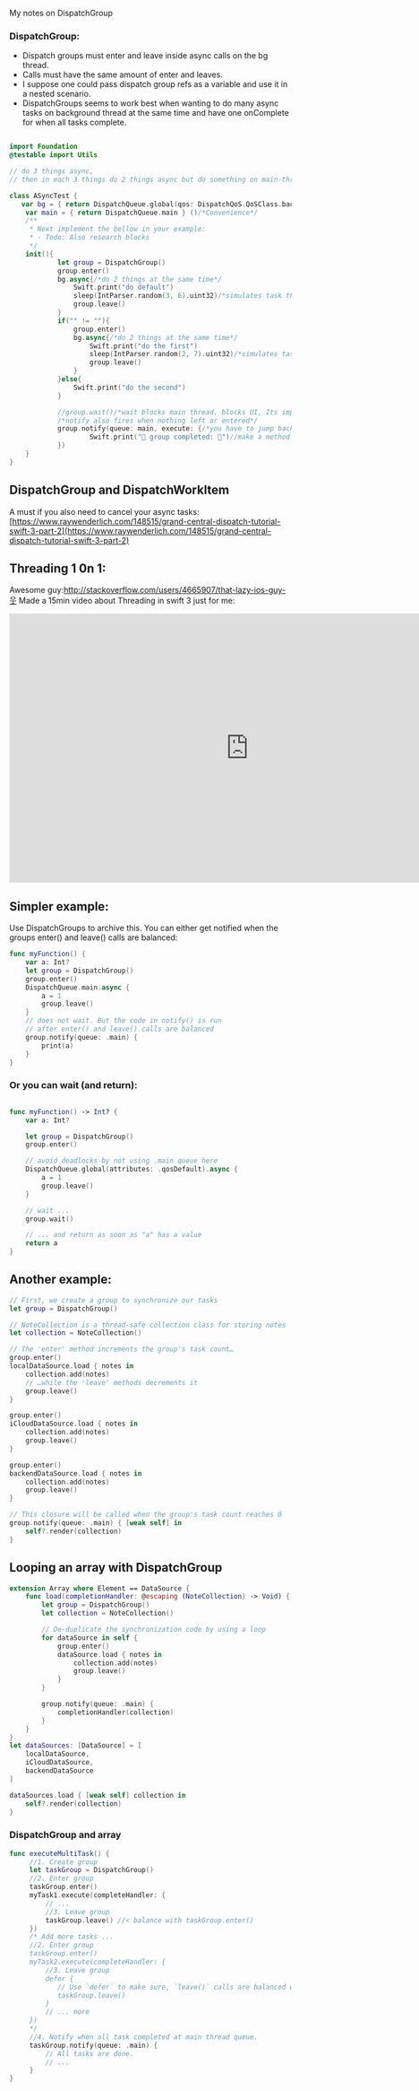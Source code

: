 My notes on DispatchGroup <!--more-->

### DispatchGroup:
- Dispatch groups must enter and leave inside async calls on the bg thread.
- Calls must have the same amount of enter and leaves.
- I suppose one could pass dispatch group refs as a variable and use it in a nested scenario.
- DispatchGroups seems to work best when wanting to do many async tasks on background thread at the same time and have one onComplete for when all tasks complete.

```swift

import Foundation
@testable import Utils

// do 3 things async,
// then in each 3 things do 2 things async but do something on main-thread when these 4 things are all finished

class ASyncTest {
   var bg = { return DispatchQueue.global(qos: DispatchQoS.QoSClass.background) }()/*Convenience*/
	var main = { return DispatchQueue.main } ()/*Convenience*/
    /**
     * Next implement the bellow in your example:
     * - Todo: Also research blocks
     */
    init(){
            let group = DispatchGroup()
            group.enter()
            bg.async{/*do 2 things at the same time*/
                Swift.print("do default")
                sleep(IntParser.random(3, 6).uint32)/*simulates task that takes between 1 and 6 secs*/
                group.leave()
            }
            if("" != ""){
                group.enter()
                bg.async{/*do 2 things at the same time*/
                    Swift.print("do the first")
                    sleep(IntParser.random(2, 7).uint32)/*simulates task that takes between 1 and 6 secs*/
                    group.leave()
                }
            }else{
                Swift.print("do the second")
            }

            //group.wait()/*wait blocks main thread, blocks UI, Its important that the notify comes after all enter and leaves has been assigned*/
            /*notify also fires when nothing left or entered*/
            group.notify(queue: main, execute: {/*you have to jump back on main thread to call things on main thread as this scope is still on bg thread*/
                    Swift.print("🏁 group completed: 🏁")//make a method on mainThread and call that instead.
            })
    }
}


```

## DispatchGroup and DispatchWorkItem
A must if you also need to cancel your async tasks: [https://www.raywenderlich.com/148515/grand-central-dispatch-tutorial-swift-3-part-2](https://www.raywenderlich.com/148515/grand-central-dispatch-tutorial-swift-3-part-2)


## Threading 1 0n 1:
Awesome guy:http://stackoverflow.com/users/4665907/that-lazy-ios-guy-웃 Made a 15min video about Threading in swift 3 just for me:

<iframe width="854" height="480" src="https://www.youtube.com/embed/YhZahnTiA8U" frameborder="0" allowfullscreen></iframe>


## Simpler example:
Use DispatchGroups to archive this. You can either get notified when the groups enter() and leave() calls are balanced:

```swift
func myFunction() {
    var a: Int?
    let group = DispatchGroup()
    group.enter()
    DispatchQueue.main.async {
        a = 1
        group.leave()
    }
    // does not wait. But the code in notify() is run
    // after enter() and leave() calls are balanced
    group.notify(queue: .main) {
        print(a)
    }
}
```

### Or you can wait (and return):
```swift

func myFunction() -> Int? {
    var a: Int?

    let group = DispatchGroup()
    group.enter()

    // avoid deadlocks by not using .main queue here
    DispatchQueue.global(attributes: .qosDefault).async {
        a = 1
        group.leave()
    }

    // wait ...
    group.wait()

    // ... and return as soon as "a" has a value
    return a
}
```


## Another example:
```swift
// First, we create a group to synchronize our tasks
let group = DispatchGroup()

// NoteCollection is a thread-safe collection class for storing notes
let collection = NoteCollection()

// The 'enter' method increments the group's task count…
group.enter()
localDataSource.load { notes in
    collection.add(notes)
    // …while the 'leave' methods decrements it
    group.leave()
}

group.enter()
iCloudDataSource.load { notes in
    collection.add(notes)
    group.leave()
}

group.enter()
backendDataSource.load { notes in
    collection.add(notes)
    group.leave()
}

// This closure will be called when the group's task count reaches 0
group.notify(queue: .main) { [weak self] in
    self?.render(collection)
}
```

## Looping an array with DispatchGroup

```swift
extension Array where Element == DataSource {
    func load(completionHandler: @escaping (NoteCollection) -> Void) {
        let group = DispatchGroup()
        let collection = NoteCollection()

        // De-duplicate the synchronization code by using a loop
        for dataSource in self {
            group.enter()
            dataSource.load { notes in
                collection.add(notes)
                group.leave()
            }
        }

        group.notify(queue: .main) {
            completionHandler(collection)
        }
    }
}
let dataSources: [DataSource] = [
    localDataSource,
    iCloudDataSource,
    backendDataSource
]

dataSources.load { [weak self] collection in
    self?.render(collection)
}
```

### DispatchGroup and array

```swift
func executeMultiTask() {
     //1. Create group
     let taskGroup = DispatchGroup()
     //2. Enter group
     taskGroup.enter()
     myTask1.execute(completeHandler: {
         // ...
         //3. Leave group
         taskGroup.leave() //< balance with taskGroup.enter()
     })
     /* Add more tasks ...
     //2. Enter group
     taskGroup.enter()
     myTask2.execute(completeHandler: {
         //3. Leave group
         defer {
            // Use `defer` to make sure, `leave()` calls are balanced with `enter()`.
            taskGroup.leave()
         }
         // ... more
     })
     */
     //4. Notify when all task completed at main thread queue.
     taskGroup.notify(queue: .main) {
         // All tasks are done.
         // ...   
     }
}
```
